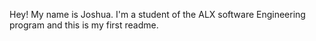 Hey! My name is Joshua. I'm a student of the ALX software Engineering program and this is my first readme.
